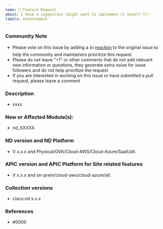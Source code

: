 ```yaml
---
name: 🚀 Feature Request
about: I have a suggestion (might want to implement it myself 🙂)!
labels: enhancement
---
```


<!--- Please keep this note for the community --->

### Community Note

* Please vote on this issue by adding a 👍 [reaction](https://blog.github.com/2016-03-10-add-reactions-to-pull-requests-issues-and-comments/) to the original issue to help the community and maintainers prioritize this request
* Please do not leave "+1" or other comments that do not add relevant new information or questions, they generate extra noise for issue followers and do not help prioritize the request
* If you are interested in working on this issue or have submitted a pull request, please leave a comment

<!--- Thank you for keeping this note for the community --->

### Description
<!--- Please specify additional labels in the labels section if applicable to the issue.
Possible additional labels: new_module/new_plugin/documentation/feature --->


<!--- Please leave a helpful description of the feature request here. --->

* xxxx

### New or Affected Module(s):

<!--- Please list the new or affected module(s). --->

* nd_XXXXX

### ND version and ND Platform

* V x.x.x and Physical/OVA/Cloud-AWS/Cloud-Azure/SaaS/all.


### APIC version and APIC Platform for Site related features

* V x.x.x and on-prem/cloud-aws/cloud-azure/all.

### Collection versions

* cisco.nd x.x.x

### References

<!---
Information about referencing Github Issues: https://help.github.com/articles/basic-writing-and-formatting-syntax/#referencing-issues-and-pull-requests

Are there any other GitHub issues (open or closed) or pull requests that should be linked here? Vendor blog posts or documentation? For example:

--->

* #0000